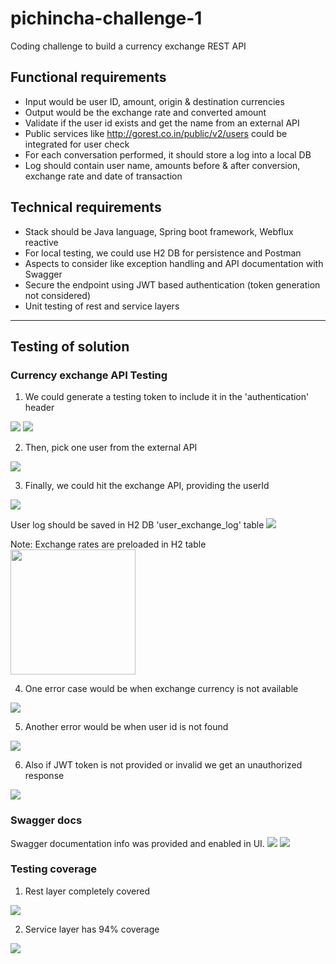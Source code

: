 # pichincha-challenge-1
Coding challenge to build a currency exchange REST API

## Functional requirements
- Input would be user ID, amount, origin & destination currencies
- Output would be the exchange rate and converted amount
- Validate if the user id exists and get the name from an external API
- Public services like http://gorest.co.in/public/v2/users could be integrated for user check
- For each conversation performed, it should store a log into a local DB
- Log should contain user name, amounts before & after conversion, exchange rate and date of transaction

## Technical requirements
- Stack should be Java language, Spring boot framework, Webflux reactive
- For local testing, we could use H2 DB for persistence and Postman
- Aspects to consider like exception handling and API documentation with Swagger
- Secure the endpoint using JWT based authentication (token generation not considered)
- Unit testing of rest and service layers

-----------------------------------

## Testing of solution

### Currency exchange API Testing

1. We could generate a testing token to include it in the 'authentication' header
<img src="readme-images/generate-token.png">
<img src="readme-images/include-token.png">

2. Then, pick one user from the external API
<img src="readme-images/pick-user-external-api.png">

3. Finally, we could hit the exchange API, providing the userId
<img src="readme-images/exchange-amount-happypath.png">

User log should be saved in H2 DB 'user_exchange_log' table
<img src="readme-images/user-log-saved.png">


Note: Exchange rates are preloaded in H2 table
<img src="readme-images/available-exchage-rates.png" width=200px>

4. One error case would be when exchange currency is not available
<img src="readme-images/exchange-currency-not-available.png">

5. Another error would be when user id is not found
<img src="readme-images/user-not-found.png">

6. Also if JWT token is not provided or invalid we get an unauthorized response
<img src="readme-images/token-not-provided.png">

### Swagger docs
Swagger documentation info was provided and enabled in UI.
<img src="readme-images/swagger-request-doc.png">
<img src="readme-images/swagger-response-doc.png">


### Testing coverage
1. Rest layer completely covered
<img src="readme-images/rest-layer-coverage.png">

2. Service layer has 94% coverage
<img src="readme-images/service-layer-coverage.png">

